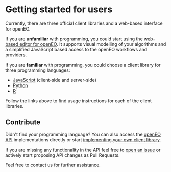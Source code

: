 # Getting started for users

Currently, there are three official client libraries and a web-based interface for openEO.

If you are **unfamiliar** with programming, you could start using the [web-based editor for openEO](https://open-eo.github.io/openeo-web-editor/demo/). It supports visual modelling of your algorithms and a simplified JavaScript based access to the openEO workflows and providers. 

If you are **familiar** with programming, you could choose a client library for three programming languages:

* [JavaScript](https://github.com/Open-EO/openeo-js-client) (client-side and server-side)
* [Python](https://github.com/Open-EO/openeo-python-client)
* [R](https://github.com/Open-EO/openeo-r-client)

Follow the links above to find usage instructions for each of the client libraries.

## Contribute

Didn't find your programming language? You can also access the [openEO API](/documentation/developers/api/reference.md) implementations directly or start [implementing your own client library](/documentation/developers/clients/getting-started.md).

If you are missing any functionality in the API feel free to [open an issue](https://github.com/Open-EO/openeo-api/issues) or actively start proposing API changes as Pull Requests.

Feel free to contact us for further assistance.